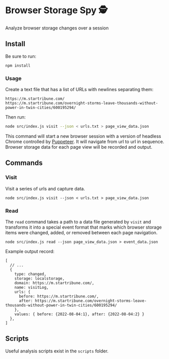 # Browser Storage Spy 🕵️

Analyze browser storage changes over a session

## Install

Be sure to run: 

```
npm install
```

### Usage

Create a text file that has a list of URLs with newlines separating them: 

```
https://m.startribune.com/
https://m.startribune.com/overnight-storms-leave-thousands-without-power-in-twin-cities/600195294/
```

Then run:

```sh
node src/index.js visit --json < urls.txt > page_view_data.json
```

This command will start a new browser session with a version of headless Chrome controlled by [Puppeteer](https://pptr.dev/). It will navigate from url to url in sequence. Browser storage data for each page view will be recorded and output.


## Commands

### Visit

Visit a series of urls and capture data.

```
node src/index.js visit --json < urls.txt > page_view_data.json
```

### Read 

The `read` command takes a path to a data file generated by `visit` and transforms it into a special event format that marks which browser storage items were changed, added, or removed between each page navigation.

```
node src/index.js read --json page_view_data.json > event_data.json
```

Example output record: 
```
[
  // ...
  {
    type: changed,
    storage: localstorage,
    domain: https://m.startribune.com/,
    name: visitLog,
    urls: {
      before: https://m.startribune.com/,
      after: https://m.startribune.com/overnight-storms-leave-thousands-without-power-in-twin-cities/600195294/
    },
    values: { before: {2022-08-04:1}, after: {2022-08-04:2} }
  },
]
```



## Scripts

Useful analysis scripts exist in the `scripts` folder.